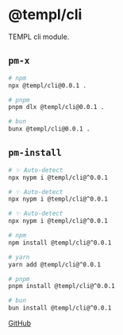 # @templ/cli

TEMPL cli module.

## `pm-x`

<!-- automd:pm-x args=. -->

```sh
# npm
npx @templ/cli@0.0.1 .

# pnpm
pnpm dlx @templ/cli@0.0.1 .

# bun
bunx @templ/cli@0.0.1 .
```

<!-- /automd -->

## `pm-install`

<!-- automd:pm-install -->

```sh
# ✨ Auto-detect
npx nypm i @templ/cli@^0.0.1

# ✨ Auto-detect
npx nypm i @templ/cli@^0.0.1

# ✨ Auto-detect
npx nypm i @templ/cli@^0.0.1

# npm
npm install @templ/cli@^0.0.1

# yarn
yarn add @templ/cli@^0.0.1

# pnpm
pnpm install @templ/cli@^0.0.1

# bun
bun install @templ/cli@^0.0.1
```

<!-- /automd -->

[GitHub](https://github.com/rjoydip/templ/tree/main/packages/cli)

